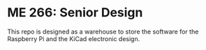 # ME 266: Senior Design

This repo is designed as a warehouse to store the software for the Raspberry Pi and the KiCad electronic design.
